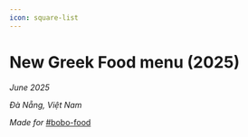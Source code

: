 ```yaml
---
icon: square-list
---
```


# New Greek Food menu (2025)

_June 2025_

_Đà Nẵng, Việt Nam_&#x20;

_Made for_ [#bobo-food](../../../../clients-and-relationships.md#bobo-food "mention")&#x20;

<div><figure><img src="../../../../.gitbook/assets/00 - RIGHT - Front page - 2025 BoBo Food.png" alt=""><figcaption></figcaption></figure> <figure><img src="../../../../.gitbook/assets/07 - LEFT - Back page - 2025 BoBo Food.png" alt=""><figcaption></figcaption></figure></div>

<div><figure><img src="../../../../.gitbook/assets/01 - LEFT - Salad - 2025 BoBo Food.png" alt=""><figcaption></figcaption></figure> <figure><img src="../../../../.gitbook/assets/02 - RIGHT - Pita and Gyros - 2025 BoBo Food.png" alt=""><figcaption></figcaption></figure></div>

<div><figure><img src="../../../../.gitbook/assets/03 - LEFT - BoBo Plate - 2025 BoBo Food.png" alt=""><figcaption></figcaption></figure> <figure><img src="../../../../.gitbook/assets/04 - RIGHT - Soup and Fries - 2025 BoBo Food.png" alt=""><figcaption></figcaption></figure></div>

<div><figure><img src="../../../../.gitbook/assets/05 - LEFT - Hotdogs and Burgers - 2025 BoBo Food.png" alt=""><figcaption></figcaption></figure> <figure><img src="../../../../.gitbook/assets/06 - RIGHT - Drinks - 2025 BoBo Food.png" alt=""><figcaption></figcaption></figure></div>



